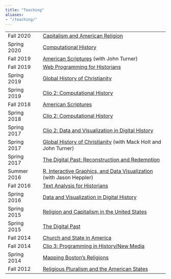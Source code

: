 ```yaml
---
title: "Teaching"
aliases:
- "/teaching/"
---
```


<table id="syllabus-list" class="date-list-table">
  <tr><td class="semester">Fall 2020</td> <td><a href="/courses/capitalism.2020">Capitalism and American Religion</a></td></tr>
  <tr><td class="semester">Spring 2020</td> <td><a href="/courses/data.2020">Computational History</a></td></tr>
  <tr><td class="semester">Fall 2019</td> <td><a href="http://lincolnmullen.com/files/american-scriptures.fall2019.pdf">American Scriptures</a> (with John Turner)</td></tr>
  <tr><td class="semester">Fall 2019</td> <td><a href="/courses/programming.2019/">Web Programming for Historians</a></td></tr>
  <tr><td class="semester">Spring 2019</td> <td><a href="/courses/christianity.2019/">Global History of Christianity</a></td></tr>
  <tr><td class="semester">Spring 2019</td> <td><a href="/courses/clio2.2019/">Clio 2: Computational History</a></td></tr>
  <tr><td class="semester">Fall 2018</td> <td><a href="/courses/scriptures.2018/">American Scriptures</a></td></tr>
  <tr><td class="semester">Spring 2018</td> <td><a href="/courses/clio2.2018/">Clio 2: Computational History</a></td></tr>
  <tr><td class="semester">Spring 2017</td> <td><a href="/courses/clio2.2017/">Clio 2: Data and Visualization in Digital History</a></td></tr>
  <tr><td class="semester">Spring 2017</td> <td><a href="http://lincolnmullen.com/files/Global-History-Christianity.spring-2017.pdf">Global History of Christianity</a> (with Mack Holt and John Turner)</td></tr>
  <tr><td class="semester">Spring 2017</td> <td><a href="/courses/digital-past.2017/">The Digital Past: Reconstruction and Redemption</a></td></tr>
  <tr><td class="semester">Summer 2016</td> <td><a href="http://lincolnmullen.com/files/Heppler_Mullen-DHSI.pdf">R, Interactive Graphics, and Data Visualization</a> (with Jason Heppler)</td></tr>
  <tr><td class="semester">Fall 2016</td> <td><a href="/courses/text-analysis.2016/">Text Analysis for Historians</a></td></tr>
  <tr><td class="semester">Spring 2016</td> <td><a href="/courses/data-dh.2016/">Data and Visualization in Digital History</a></td></tr>
  <tr><td class="semester">Spring 2015</td> <td><a href="/courses/religion-capitalism.2015/">Religion and Capitalism in the United States</a></td></tr>
  <tr><td class="semester">Spring 2015</td> <td><a href="/courses/digital-past-2015/">The Digital Past</a></td></tr>
  <tr><td class="semester">Fall 2014</td> <td><a href="/courses/church-state.2014/">Church and State in America</a></td></tr>
  <tr><td class="semester">Fall 2014</td> <td><a href="/courses/clio3.2014/">Clio 3: Programming in History/New Media</a></td></tr>
  <tr><td class="semester">Spring 2014</td> <td><a href="http://lincolnmullen.com/files/religion-19c-dh.pdf">Mapping Boston&rsquo;s Religions</a></td></tr>
  <tr><td class="semester">Fall 2012</td> <td><a href="http://lincolnmullen.com/files/religious-pluralism.syllabus.2012-fall.pdf">Religious Pluralism and the American States</a></td></tr>
</table>

